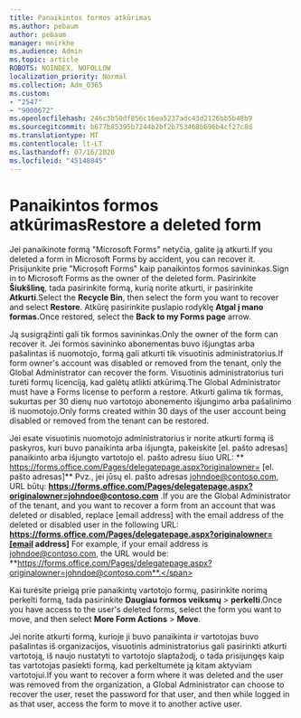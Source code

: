 ```yaml
---
title: Panaikintos formos atkūrimas
ms.author: pebaum
author: pebaum
manager: mnirkhe
ms.audience: Admin
ms.topic: article
ROBOTS: NOINDEX, NOFOLLOW
localization_priority: Normal
ms.collection: Adm_O365
ms.custom:
- "2547"
- "9000672"
ms.openlocfilehash: 246c3b50df856c16ea5237adc43d2126bb5b48b9
ms.sourcegitcommit: b677b85395b7244b2bf2b753468b696b4cf27c8d
ms.translationtype: MT
ms.contentlocale: lt-LT
ms.lasthandoff: 07/16/2020
ms.locfileid: "45148045"
---
```

# <a name="restore-a-deleted-form"></a><span data-ttu-id="d5f62-102">Panaikintos formos atkūrimas</span><span class="sxs-lookup"><span data-stu-id="d5f62-102">Restore a deleted form</span></span>

<span data-ttu-id="d5f62-103">Jei panaikinote formą "Microsoft Forms" netyčia, galite ją atkurti.</span><span class="sxs-lookup"><span data-stu-id="d5f62-103">If you deleted a form in Microsoft Forms by accident, you can recover it.</span></span> <span data-ttu-id="d5f62-104">Prisijunkite prie "Microsoft Forms" kaip panaikintos formos savininkas.</span><span class="sxs-lookup"><span data-stu-id="d5f62-104">Sign in to Microsoft Forms as the owner of the deleted form.</span></span> <span data-ttu-id="d5f62-105">Pasirinkite **Šiukšlinę**, tada pasirinkite formą, kurią norite atkurti, ir pasirinkite **Atkurti**.</span><span class="sxs-lookup"><span data-stu-id="d5f62-105">Select the **Recycle Bin**, then select the form you want to recover and select **Restore**.</span></span> <span data-ttu-id="d5f62-106">Atkūrę pasirinkite puslapio rodyklę **Atgal į mano formas.**</span><span class="sxs-lookup"><span data-stu-id="d5f62-106">Once restored, select the **Back to my Forms page** arrow.</span></span>

<span data-ttu-id="d5f62-107">Ją susigrąžinti gali tik formos savininkas.</span><span class="sxs-lookup"><span data-stu-id="d5f62-107">Only the owner of the form can recover it.</span></span> <span data-ttu-id="d5f62-108">Jei formos savininko abonementas buvo išjungtas arba pašalintas iš nuomotojo, formą gali atkurti tik visuotinis administratorius.</span><span class="sxs-lookup"><span data-stu-id="d5f62-108">If form owner's account was disabled or removed from the tenant, only the Global Administrator can recover the form.</span></span> <span data-ttu-id="d5f62-109">Visuotinis administratorius turi turėti formų licenciją, kad galėtų atlikti atkūrimą.</span><span class="sxs-lookup"><span data-stu-id="d5f62-109">The Global Administrator must have a Forms license to perform a restore.</span></span> <span data-ttu-id="d5f62-110">Atkurti galima tik formas, sukurtas per 30 dienų nuo vartotojo abonemento išjungimo arba pašalinimo iš nuomotojo.</span><span class="sxs-lookup"><span data-stu-id="d5f62-110">Only forms created within 30 days of the user account being disabled or removed from the tenant can be restored.</span></span>

<span data-ttu-id="d5f62-111">Jei esate visuotinis nuomotojo administratorius ir norite atkurti formą iš paskyros, kuri buvo panaikinta arba išjungta, pakeiskite [el. pašto adresas] panaikinto arba išjungto vartotojo el. pašto adresu šiuo URL: \*\* https://forms.office.com/Pages/delegatepage.aspx?originalowner= [el. pašto adresas]\*\* Pvz., jei jūsų el. pašto adresas johndoe@contoso.com, URL būtų: **https://forms.office.com/Pages/delegatepage.aspx?originalowner=johndoe@contoso.com** .</span><span class="sxs-lookup"><span data-stu-id="d5f62-111">If you are the Global Administrator of the tenant, and you want to recover a form from an account that was deleted or disabled, replace [email address] with the email address of the deleted or disabled user in the following URL: **https://forms.office.com/Pages/delegatepage.aspx?originalowner=[email address]** For example, if your email address is johndoe@contoso.com, the URL would be: **https://forms.office.com/Pages/delegatepage.aspx?originalowner=johndoe@contoso.com**.</span></span> 

<span data-ttu-id="d5f62-112">Kai turėsite prieigą prie panaikintų vartotojo formų, pasirinkite norimą perkelti formą, tada pasirinkite **Daugiau formos veiksmų**  >  **perkelti**.</span><span class="sxs-lookup"><span data-stu-id="d5f62-112">Once you have access to the user's deleted forms, select the form you want to move, and then select **More Form Actions** > **Move**.</span></span>

<span data-ttu-id="d5f62-113">Jei norite atkurti formą, kurioje ji buvo panaikinta ir vartotojas buvo pašalintas iš organizacijos, visuotinis administratorius gali pasirinkti atkurti vartotoją, iš naujo nustatyti to vartotojo slaptažodį, o tada prisijungęs kaip tas vartotojas pasiekti formą, kad perkeltumėte ją kitam aktyviam vartotojui.</span><span class="sxs-lookup"><span data-stu-id="d5f62-113">If you want to recover a form where it was deleted and the user was removed from the organization, a Global Administrator can choose to recover the user, reset the password for that user, and then while logged in as that user, access the form to move it to another active user.</span></span> 